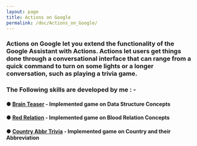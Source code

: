 ```yaml
---
layout: page
title: Actions on Google
permalink: /doc/Actions_on_Google/
---
```


### Actions on Google let you extend the functionality of the Google Assistant with Actions. Actions let users get things done through a conversational interface that can range from a quick command to turn on some lights or a longer conversation, such as playing a trivia game.

### The Following skills are developed by me : -
#### ● [Brain Teaser](https://assistant.google.com/services/a/uid/000000f87db14c78) - Implemented game on Data Structure Concepts
#### ● [Red Relation](https://assistant.google.com/services/a/uid/0000007832c77e08) - Implemented game on Blood Relation Concepts
#### ● [Country Abbr Trivia](https://assistant.google.com/services/a/uid/000000ca2b057b79) - Implemented game on Country and their Abbreviation

